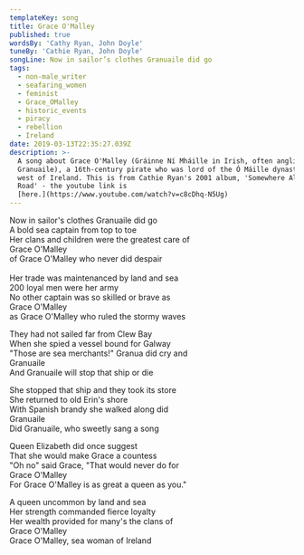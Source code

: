 ```yaml
---
templateKey: song
title: Grace O'Malley
published: true
wordsBy: 'Cathy Ryan, John Doyle'
tuneBy: 'Cathie Ryan, John Doyle'
songLine: Now in sailor’s clothes Granuaile did go
tags:
  - non-male_writer
  - seafaring_women
  - feminist
  - Grace_OMalley
  - historic_events
  - piracy
  - rebellion
  - Ireland
date: 2019-03-13T22:35:27.039Z
description: >-
  A song about Grace O'Malley (Gráinne Ní Mháille in Irish, often anglicised to
  Granuaile), a 16th-century pirate who was lord of the Ó Máille dynasty in the
  west of Ireland. This is from Cathie Ryan's 2001 album, 'Somewhere Along the
  Road' - the youtube link is
  [here.](https://www.youtube.com/watch?v=c8cDhq-N5Ug)
---
```

Now in sailor's clothes Granuaile did go\
A bold sea captain from top to toe\
Her clans and children were the greatest care of \
Grace O'Malley\
of Grace O'Malley who never did despair\
\
Her trade was maintenanced by land and sea\
200 loyal men were her army\
No other captain was so skilled or brave as \
Grace O'Malley\
as Grace O'Malley who ruled the stormy waves

They had not sailed far from Clew Bay\
When she spied a vessel bound for Galway\
"Those are sea merchants!" Granua did cry and \
Granuaile \
And Granuaile will stop that ship or die

She stopped that ship and they took its store\
She returned to old Erin's shore\
With Spanish brandy she walked along did \
Granuaile\
Did Granuaile, who sweetly sang a song 

Queen Elizabeth did once suggest\
That she would make Grace a countess\
"Oh no" said Grace, "That would never do for \
Grace O'Malley\
For Grace O'Malley is as great a queen as you."

A queen uncommon by land and sea\
Her strength commanded fierce loyalty\
Her wealth provided for many's the clans of\
Grace O'Malley\
Grace O'Malley, sea woman of Ireland
